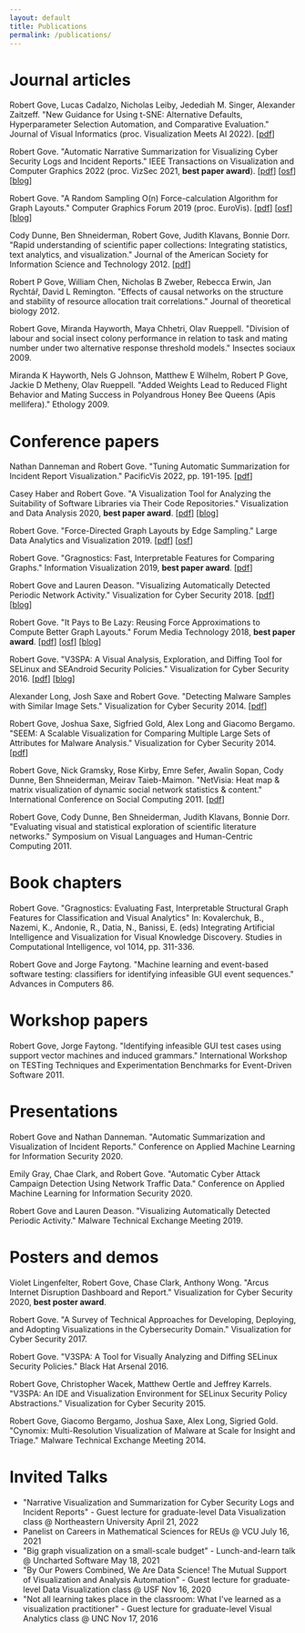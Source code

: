 ```yaml
---
layout: default
title: Publications
permalink: /publications/
---
```


# Journal articles

Robert Gove, Lucas Cadalzo, Nicholas Leiby, Jedediah M. Singer, Alexander Zaitzeff. "New Guidance for Using t-SNE: Alternative Defaults, Hyperparameter Selection Automation, and Comparative Evaluation." Journal of Visual Informatics (proc. Visualization Meets AI 2022). \[[pdf](https://osf.io/6t5ax/)\]

Robert Gove. "Automatic Narrative Summarization for Visualizing Cyber Security Logs and Incident Reports." IEEE Transactions on Visualization and Computer Graphics 2022 (proc. VizSec 2021, **best paper award**). \[[pdf](https://osf.io/q5t79/)\] \[[osf](https://osf.io/ekzbp/)\] \[[blog](https://twosixtech.com/how-to-automatically-summarize-cyber-narratives/)\]

Robert Gove. "A Random Sampling O(n) Force-calculation Algorithm for Graph Layouts." Computer Graphics Forum 2019 (proc. EuroVis). \[[pdf](https://osf.io/2vpe4/)\] \[[osf](https://osf.io/nb7m8/)\] \[[blog](https://twosixtech.com/graph-layout-by-random-vertex-sampling/)\]

Cody Dunne, Ben Shneiderman, Robert Gove, Judith Klavans, Bonnie Dorr. "Rapid understanding of scientific paper collections: Integrating statistics, text analytics, and visualization." Journal of the American Society for Information Science and Technology 2012. \[[pdf](http://www.cs.umd.edu/~ben/papers/Dunne2012Rapid.pdf)\]

Robert P Gove, William Chen, Nicholas B Zweber, Rebecca Erwin, Jan Rychtář, David L Remington. "Effects of causal networks on the structure and stability of resource allocation trait correlations." Journal of theoretical biology 2012.

Robert Gove, Miranda Hayworth, Maya Chhetri, Olav Rueppell. "Division of labour and social insect colony performance in relation to task and mating number under two alternative response threshold models." Insectes sociaux 2009.

Miranda K Hayworth, Nels G Johnson, Matthew E Wilhelm, Robert P Gove, Jackie D Metheny, Olav Rueppell. "Added Weights Lead to Reduced Flight Behavior and Mating Success in Polyandrous Honey Bee Queens (Apis mellifera)." Ethology 2009.

# Conference papers

Nathan Danneman and Robert Gove. "Tuning Automatic Summarization for Incident Report Visualization." PacificVis 2022, pp. 191-195. \[[pdf](https://osf.io/4ytec)\]

Casey Haber and Robert Gove. "A Visualization Tool for Analyzing the Suitability of Software Libraries via Their Code Repositories." Visualization and Data Analysis 2020, **best paper award**. \[[pdf](https://osf.io/j28ev/)\] \[[blog](https://twosixtech.com/choosing-open-source-libraries-and-analyzing-risks/)\]

Robert Gove. "Force-Directed Graph Layouts by Edge Sampling." Large Data Analytics and Visualization 2019. \[[pdf](https://osf.io/6q7ck/)\] \[[osf](https://osf.io/4ja29/)\]

Robert Gove. "Gragnostics: Fast, Interpretable Features for Comparing Graphs." Information Visualization 2019, **best paper award**. \[[pdf](https://osf.io/hrmq3/)\]

Robert Gove and Lauren Deason. "Visualizing Automatically Detected Periodic Network Activity." Visualization for Cyber Security 2018. \[[pdf](https://osf.io/xpwfe/)\] \[[blog](https://twosixtech.com/visualizing-automatically-detected-periodic-network-activity/)\]

Robert Gove. "It Pays to Be Lazy: Reusing Force Approximations to Compute Better Graph Layouts." Forum Media Technology 2018, **best paper award**. \[[pdf](https://osf.io/wgzn5/)\] \[[osf](https://osf.io/re7nx/)\] \[[blog](https://twosixtech.com/faster-force-directed-graph-layouts-by-reusing-force-approximations/)\]

Robert Gove. "V3SPA: A Visual Analysis, Exploration, and Diffing Tool for SELinux and SEAndroid Security Policies." Visualization for Cyber Security 2016. \[[pdf](https://osf.io/64ubj/)\] \[[blog](https://twosixtech.com/v3spa-an-open-source-tool-for-visually-analyzing-and-diffing-selinuxse-for-android-security-policies/)\]

Alexander Long, Josh Saxe and Robert Gove. "Detecting Malware Samples with Similar Image Sets." Visualization for Cyber Security 2014. \[[pdf](https://osf.io/43puj/)\]

Robert Gove, Joshua Saxe, Sigfried Gold, Alex Long and Giacomo Bergamo. "SEEM: A Scalable Visualization for Comparing Multiple Large Sets of Attributes for Malware Analysis." Visualization for Cyber Security 2014. \[[pdf](https://osf.io/eqtkd)\]

Robert Gove, Nick Gramsky, Rose Kirby, Emre Sefer, Awalin Sopan, Cody Dunne, Ben Shneiderman, Meirav Taieb-Maimon. "NetVisia: Heat map & matrix visualization of dynamic social network statistics & content." International Conference on Social Computing 2011. \[[pdf](https://citeseerx.ist.psu.edu/viewdoc/download?doi=10.1.1.296.5292&rep=rep1&type=pdf)\]

Robert Gove, Cody Dunne, Ben Shneiderman, Judith Klavans, Bonnie Dorr. "Evaluating visual and statistical exploration of scientific literature networks." Symposium on Visual Languages and Human-Centric Computing 2011.

# Book chapters

Robert Gove. "Gragnostics: Evaluating Fast, Interpretable Structural Graph Features for Classification and Visual Analytics" In: Kovalerchuk, B., Nazemi, K., Andonie, R., Datia, N., Banissi, E. (eds) Integrating Artificial Intelligence and Visualization for Visual Knowledge Discovery. Studies in Computational Intelligence, vol 1014, pp. 311-336.

Robert Gove and Jorge Faytong. "Machine learning and event-based software testing: classifiers for identifying infeasible GUI event sequences." Advances in Computers 86.

# Workshop papers

Robert Gove, Jorge Faytong. "Identifying infeasible GUI test cases using support vector machines and induced grammars." International Workshop on TESTing Techniques and Experimentation Benchmarks for Event-Driven Software 2011.

# Presentations

Robert Gove and Nathan Danneman. "Automatic Summarization and Visualization of Incident Reports." Conference on Applied Machine Learning for Information Security 2020.

Emily Gray, Chae Clark, and Robert Gove. "Automatic Cyber Attack Campaign Detection Using Network Traffic Data." Conference on Applied Machine Learning for Information Security 2020.

Robert Gove and Lauren Deason. "Visualizing Automatically Detected Periodic Activity." Malware Technical Exchange Meeting 2019.

# Posters and demos

Violet Lingenfelter, Robert Gove, Chase Clark, Anthony Wong. "Arcus Internet Disruption Dashboard and Report." Visualization for Cyber Security 2020, **best poster award**.

Robert Gove. "A Survey of Technical Approaches for Developing, Deploying, and Adopting Visualizations in the Cybersecurity Domain." Visualization for Cyber Security 2017.

Robert Gove. "V3SPA: A Tool for Visually Analyzing and Diffing SELinux Security Policies." Black Hat Arsenal 2016.

Robert Gove, Christopher Wacek, Matthew Oertle and Jeffrey Karrels. "V3SPA: An IDE and Visualization Environment for SELinux Security Policy Abstractions." Visualization for Cyber Security 2015.

Robert Gove, Giacomo Bergamo, Joshua Saxe, Alex Long, Sigried Gold. "Cynomix: Multi-Resolution Visualization of Malware at Scale for Insight and Triage." Malware Technical Exchange Meeting 2014.

# Invited Talks

- "Narrative Visualization and Summarization for Cyber Security Logs and Incident Reports" - Guest lecture for graduate-level Data Visualization class @ Northeastern University April 21, 2022
- Panelist on Careers in Mathematical Sciences for REUs @ VCU July 16, 2021
- "Big graph visualization on a small-scale budget" - Lunch-and-learn talk @ Uncharted Software May 18, 2021
- "By Our Powers Combined, We Are Data Science! The Mutual Support of Visualization and Analysis Automation" - Guest lecture for graduate-level Data Visualization class @ USF Nov 16, 2020
- "Not all learning takes place in the classroom: What I've learned as a visualization practitioner" - Guest lecture for graduate-level Visual Analytics class @ UNC Nov 17, 2016
